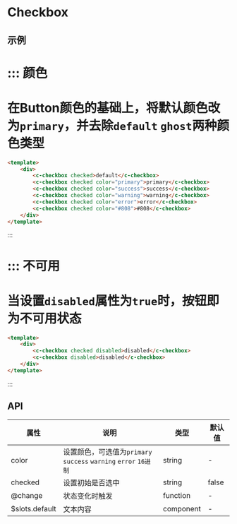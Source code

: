 # Checkbox


## 示例


::: 颜色
===
在**Button**颜色的基础上，将默认颜色改为`primary`，并去除`default` `ghost`两种颜色类型
===
```html
<template>
	<div>
		<c-checkbox checked>default</c-checkbox>
		<c-checkbox checked color="primary">primary</c-checkbox>
		<c-checkbox checked color="success">success</c-checkbox>
		<c-checkbox checked color="warning">warning</c-checkbox>
		<c-checkbox checked color="error">error</c-checkbox>
		<c-checkbox checked color="#808">#808</c-checkbox>
	</div>
</template>
```
:::


::: 不可用
===
当设置`disabled`属性为`true`时，按钮即为不可用状态
===
```html
<template>
	<div>
		<c-checkbox checked disabled>disabled</c-checkbox>
		<c-checkbox disabled>disabled</c-checkbox>
	</div>
</template>
```
:::


## API

| 属性      | 说明                                       | 类型       | 默认值   |
| ------- | ---------------------------------------- | -------- | ----- |
| color   | 设置颜色，可选值为`primary` `success` `warning` `error` `16进制` | string   | -     |
| checked | 设置初始是否选中                                 | string   | false |
| @change | 状态变化时触发                                  | function | -     |
| $slots.default | 文本内容                                  | component | -     |
